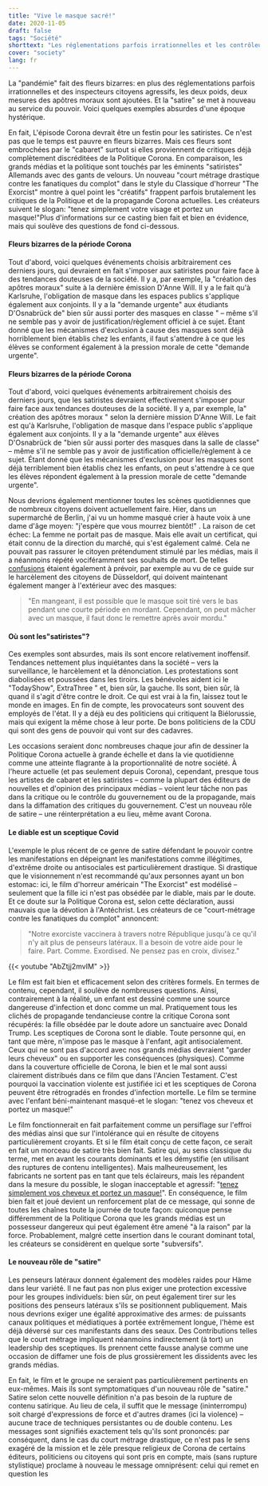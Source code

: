 ```yaml
---
title: "Vive le masque sacré!"
date: 2020-11-05
draft: false
tags: "Société"
shorttext: "Les réglementations parfois irrationnelles et les contrôleurs citoyens agressifs sont rejoints par les doubles standards des apôtres moraux."
cover: "society"
lang: fr
---
```


La "pandémie" fait des fleurs bizarres: en plus des réglementations parfois irrationnelles et des inspecteurs citoyens agressifs, les deux poids, deux mesures des apôtres moraux sont ajoutées. Et la "satire" se met à nouveau au service du pouvoir. Voici quelques exemples absurdes d'une époque hystérique.

En fait, L'épisode Corona devrait être un festin pour les satiristes. Ce n'est pas que le temps est pauvre en fleurs bizarres. Mais ces fleurs sont embrochées par le "cabaret" surtout si elles proviennent de critiques déjà complètement discréditées de la Politique Corona. En comparaison, les grands médias et la politique sont touchés par les éminents "satiristes" Allemands avec des gants de velours. Un nouveau "court métrage drastique contre les fanatiques du complot" dans le style du Classique d'horreur "The Exorcist" montre à quel point les "créatifs" frappent parfois brutalement les critiques de la Politique et de la propagande Corona actuelles. Les créateurs suivent le slogan: "tenez simplement votre visage et portez un masque!"Plus d'informations sur ce casting bien fait et bien en évidence, mais qui soulève des questions de fond ci-dessous.

#### Fleurs bizarres de la période Corona

Tout d'abord, voici quelques événements choisis arbitrairement ces derniers jours, qui devraient en fait s'imposer aux satiristes pour faire face à des tendances douteuses de la société. Il y a, par exemple, la "création des apôtres moraux" suite à la dernière émission D'Anne Will. Il y a le fait qu'à Karlsruhe, l'obligation de masque dans les espaces publics s'applique également aux conjoints. Il y a la "demande urgente" aux étudiants D'Osnabrück de" bien sûr aussi porter des masques en classe " – même s'il ne semble pas y avoir de justification/règlement officiel à ce sujet. Étant donné que les mécanismes d'exclusion à cause des masques sont déjà horriblement bien établis chez les enfants, il faut s'attendre à ce que les élèves se conforment également à la pression morale de cette "demande urgente".

#### Fleurs bizarres de la période Corona

Tout d'abord, voici quelques événements arbitrairement choisis des derniers jours, que les satiristes devraient effectivement s'imposer pour faire face aux tendances douteuses de la société. Il y a, par exemple, la" création des apôtres moraux " selon la dernière mission D'Anne Will. Le fait est qu'à Karlsruhe, l'obligation de masque dans l'espace public s'applique également aux conjoints. Il y a la "demande urgente" aux élèves D'Osnabrück de "bien sûr aussi porter des masques dans la salle de classe" – même s'il ne semble pas y avoir de justification officielle/règlement à ce sujet. Étant donné que les mécanismes d'exclusion pour les masques sont déjà terriblement bien établis chez les enfants, on peut s'attendre à ce que les élèves répondent également à la pression morale de cette "demande urgente".

Nous devrions également mentionner toutes les scènes quotidiennes que de nombreux citoyens doivent actuellement faire. Hier, dans un supermarché de Berlin, j'ai vu un homme masqué crier à haute voix à une dame d'âge moyen: "j'espère que vous mourrez bientôt!" . La raison de cet échec: La femme ne portait pas de masque. Mais elle avait un certificat, qui était connu de la direction du marché, qui s'est également calmé. Cela ne pouvait pas rassurer le citoyen prétendument stimulé par les médias, mais il a néanmoins répété vociféramment ses souhaits de mort. De telles [confusions](https://rp-online.de/nrw/staedte/duesseldorf/maskenpflicht-soll-in-duesseldorf-die-raucher-stoppen_aid-54101177 "Geraucht wird nicht – und gekaut nur hinter der Maske") étaient également à prévoir, par exemple au vu de ce guide sur le harcèlement des citoyens de Düsseldorf, qui doivent maintenant également manger à l'extérieur avec des masques:

> "En mangeant, il est possible que le masque soit tiré vers le bas pendant une courte période en mordant. Cependant, on peut mâcher avec un masque, il faut donc le remettre après avoir mordu."

#### Où sont les"satiristes"?

Ces exemples sont absurdes, mais ils sont encore relativement inoffensif. Tendances nettement plus inquiétantes dans la société – vers la surveillance, le harcèlement et la dénonciation. Les protestations sont diabolisées et poussées dans les tiroirs. Les bénévoles aident ici le "TodayShow", ExtraThree " et, bien sûr, la gauche. Ils sont, bien sûr, là quand il s'agit d'être contre le droit. Ce qui est vrai à la fin, laissez tout le monde en images. En fin de compte, les provocateurs sont souvent des employés de l'état. Il y a déjà eu des politiciens qui critiquent la Biélorussie, mais qui exigent la même chose à leur porte. De bons politiciens de la CDU qui sont des gens de pouvoir qui vont sur des cadavres.

Les occasions seraient donc nombreuses chaque jour afin de dessiner la Politique Corona actuelle à grande échelle et dans la vie quotidienne comme une atteinte flagrante à la proportionnalité de notre société. À l'heure actuelle (et pas seulement depuis Corona), cependant, presque tous les artistes de cabaret et les satiristes – comme la plupart des éditeurs de nouvelles et d'opinion des principaux médias – voient leur tâche non pas dans la critique ou le contrôle du gouvernement ou de la propagande, mais dans la diffamation des critiques du gouvernement. C'est un nouveau rôle de satire – une réinterprétation a eu lieu, même avant Corona.

#### Le diable est un sceptique Covid

L'exemple le plus récent de ce genre de satire défendant le pouvoir contre les manifestations en dépeignant les manifestations comme illégitimes, d'extrême droite ou antisociales est particulièrement drastique. Si drastique que le visionnement n'est recommandé qu'aux personnes ayant un bon estomac: ici, le film d'horreur américain "The Exorcist" est modélisé – seulement que la fille ici n'est pas obsédée par le diable, mais par le doute. Et ce doute sur la Politique Corona est, selon cette déclaration, aussi mauvais que la dévotion à l'Antéchrist. Les créateurs de ce "court-métrage contre les fanatiques du complot" annoncent:

> "Notre exorciste vaccinera à travers notre République jusqu'à ce qu'il n'y ait plus de penseurs latéraux. Il a besoin de votre aide pour le faire. Part. Comme. Exordised. Ne pensez pas en croix, divisez."

{{< youtube "AbZtjj2mvIM" >}}

Le film est fait bien et efficacement selon des critères formels. En termes de contenu, cependant, il soulève de nombreuses questions. Ainsi, contrairement à la réalité, un enfant est dessiné comme une source dangereuse d'infection et donc comme un mal. Pratiquement tous les clichés de propagande tendancieuse contre la critique Corona sont récupérés: la fille obsédée par le doute adore un sanctuaire avec Donald Trump. Les sceptiques de Corona sont le diable. Toute personne qui, en tant que mère, n'impose pas le masque à l'enfant, agit antisocialement. Ceux qui ne sont pas d'accord avec nos grands médias devraient "garder leurs cheveux" ou en supporter les conséquences (physiques). Comme dans la couverture officielle de Corona, le bien et le mal sont aussi clairement distribués dans ce film que dans l'Ancien Testament. C'est pourquoi la vaccination violente est justifiée ici et les sceptiques de Corona peuvent être rétrogradés en frondes d'infection mortelle. Le film se termine avec l'enfant béni-maintenant masqué-et le slogan: "tenez vos cheveux et portez un masque!"

Le film fonctionnerait en fait parfaitement comme un persiflage sur l'effroi des médias ainsi que sur l'intolérance qui en résulte de citoyens particulièrement croyants. Et si le film était conçu de cette façon, ce serait en fait un morceau de satire très bien fait. Satire qui, au sens classique du terme, met en avant les courants dominants et les démystifie (en utilisant des ruptures de contenu intelligentes). Mais malheureusement, les fabricants ne sortent pas en tant que tels éclaireurs, mais les répandent dans la mesure du possible, le slogan inacceptable et agressif: "[tenez simplement vos cheveux et portez un masque!](https://twitter.com/hashtag/shutupandwearamask?src=hash "#shutupandwearamask")". En conséquence, le film bien fait et joué devient un renforcement plat de ce message, qui sonne de toutes les chaînes toute la journée de toute façon: quiconque pense différemment de la Politique Corona que les grands médias est un possesseur dangereux qui peut également être amené "à la raison" par la force. Probablement, malgré cette insertion dans le courant dominant total, les créateurs se considèrent en quelque sorte "subversifs".

#### Le nouveau rôle de "satire"

Les penseurs latéraux donnent également des modèles raides pour Häme dans leur variété. Il ne faut pas non plus exiger une protection excessive pour les groupes individuels: bien sûr, on peut également tirer sur les positions des penseurs latéraux s'ils se positionnent publiquement. Mais nous devrions exiger une égalité approximative des armes: de puissants canaux politiques et médiatiques à portée extrêmement longue, l'hème est déjà déversé sur ces manifestants dans des seaux. Des Contributions telles que le court métrage impliquent néanmoins indirectement (à tort) un leadership des sceptiques. Ils prennent cette fausse analyse comme une occasion de diffamer une fois de plus grossièrement les dissidents avec les grands médias.

En fait, le film et le groupe ne seraient pas particulièrement pertinents en eux-mêmes. Mais ils sont symptomatiques d'un nouveau rôle de "satire." Satire selon cette nouvelle définition n'a pas besoin de la rupture de contenu satirique. Au lieu de cela, il suffit que le message (ininterrompu) soit chargé d'expressions de force et d'autres drames (ici la violence) – aucune trace de techniques persistantes ou de double contenu. Les messages sont signifiés exactement tels qu'ils sont prononcés: par conséquent, dans le cas du court métrage drastique, ce n'est pas le sens exagéré de la mission et le zèle presque religieux de Corona de certains éditeurs, politiciens ou citoyens qui sont pris en compte, mais (sans rupture stylistique) proclame à nouveau le message omniprésent: celui qui remet en question les

